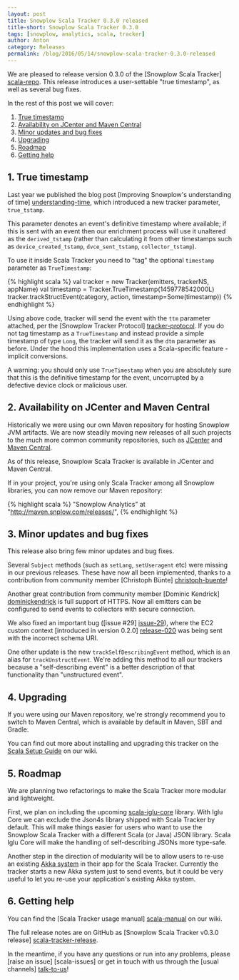 ```yaml
---
layout: post
title: Snowplow Scala Tracker 0.3.0 released
title-short: Snowplow Scala Tracker 0.3.0
tags: [snowplow, analytics, scala, tracker]
author: Anton
category: Releases
permalink: /blog/2016/05/14/snowplow-scala-tracker-0.3.0-released
---
```


We are pleased to release version 0.3.0 of the [Snowplow Scala Tracker] [scala-repo]. This release introduces a user-settable "true timestamp", as well as several bug fixes.

In the rest of this post we will cover:

1. [True timestamp](/blog/2016/05/14/snowplow-scala-tracker-0.3.0-released/#ttm)
2. [Availability on JCenter and Maven Central](/blog/2016/05/14/snowplow-scala-tracker-0.3.0-released/#jcenter-maven-central)
3. [Minor updates and bug fixes](/blog/2016/05/14/snowplow-scala-tracker-0.3.0-released/#updates-bugs)
4. [Upgrading](/blog/2016/05/14/snowplow-scala-tracker-0.3.0-released/#upgrading)
5. [Roadmap](/blog/2016/05/14/snowplow-scala-tracker-0.3.0-released/#roadmap)
6. [Getting help](/blog/2016/05/14/snowplow-scala-tracker-0.3.0-released/#help)

<!--more-->

<h2 id="ttm">1. True timestamp</h2>

Last year we published the blog post [Improving Snowplow's understanding of time] [understanding-time], which introduced a new tracker parameter, `true_tstamp`.

This parameter denotes an event's definitive timestamp where available; if this is sent with an event then our enrichment process will use it unaltered as the `derived_tstamp` (rather than calculating it from other timestamps such as `device_created_tstamp`, `dvce_sent_tstamp`, `collector_tstamp`).

To use it inside Scala Tracker you need to "tag" the optional `timestamp` parameter as `TrueTimestamp`:

{% highlight scala %}
val tracker = new Tracker(emitters, trackerNS, appName)
val timestamp = Tracker.TrueTimestamp(1459778542000L)
tracker.trackStructEvent(category, action, timestamp=Some(timestamp))
{% endhighlight %}

Using above code, tracker will send the event with the `ttm` parameter attached, per the [Snowplow Tracker Protocol] [tracker-protocol]. If you do not tag timestamp as a `TrueTimestamp` and instead provide a simple timestamp of type `Long`, the tracker will send it as the `dtm` parameter as before. Under the hood this implementation uses a Scala-specific feature - implicit conversions.

A warning: you should only use `TrueTimestamp` when you are absolutely sure that this is the definitive timestamp for the event, uncorrupted by a defective device clock or malicious user.

<h2 id="jcenter-maven-central">2. Availability on JCenter and Maven Central</h2>

Historically we were using our own Maven repository for hosting Snowplow JVM artifacts. We are now steadily moving new releases of all such projects to the much more common community repositories, such as [JCenter](jcenter) and [Maven Central](maven-central).

As of this release, Snowplow Scala Tracker is available in JCenter and Maven Central.

If in your project, you're using only Scala Tracker among all Snowplow libraries, you can now remove our Maven repository:

{% highlight scala %}
  "Snowplow Analytics" at "http://maven.snplow.com/releases/",
{% endhighlight %}

<h2 id="updates-bugs">3. Minor updates and bug fixes</h2>

This release also bring few minor updates and bug fixes.

Several `Subject` methods (such as `setLang`, `setUseragent` etc) were missing in our previous releases. These have now all been implemented, thanks to a contribution from community member [Christoph Bünte] [christoph-buente]!

Another great contribution from community member [Dominic Kendrick] [dominickendrick] is full support of HTTPS. Now all emitters can be configured to send events to collectors with secure connection.

We also fixed an important bug ([issue #29] [issue-29]), where the EC2 custom context [introduced in version 0.2.0] [release-020] was being sent with the incorrect schema URI.

One other update is the new `trackSelfDescribingEvent` method, which is an alias for `trackUnstructEvent`. We're adding this method to all our trackers because a "self-describing event" is a better description of that functionality than "unstructured event".

<h2 id="upgrading">4. Upgrading</h2>

If you were using our Maven repository, we're strongly recommend you to switch to Maven Central, which is available by default in Maven, SBT and Gradle.

You can find out more about installing and upgrading this tracker on the [Scala Setup Guide][scala-setup] on our wiki.

<h2 id="roadmap">5. Roadmap</h2>

We are planning two refactorings to make the Scala Tracker more modular and lightweight.

First, we plan on including the upcoming [scala-iglu-core][scala-iglu-core] library. With Iglu Core we can exclude the Json4s library shipped with Scala Tracker by default. This will make things easier for users who want to use the Snowplow Scala Tracker with a different Scala (or Java) JSON library. Scala Iglu Core will make the handling of self-describing JSONs more type-safe.

Another step in the direction of modularity will be to allow users to re-use an existing [Akka system][akka-system] in their app for the Scala Tracker.
Currently the tracker starts a new Akka system just to send events, but it could be very useful to let you re-use your application's existing Akka system.

<h2 id="help">6. Getting help</h2>

You can find the [Scala Tracker usage manual] [scala-manual] on our wiki.

The full release notes are on GitHub as [Snowplow Scala Tracker v0.3.0 release] [scala-tracker-release].

In the meantime, if you have any questions or run into any problems, please [raise an issue] [scala-issues] or get in touch with us through the [usual channels] [talk-to-us]!

[understanding-time]: http://snowplowanalytics.com/blog/2015/09/15/improving-snowplows-understanding-of-time/#true-ts
[tracker-protocol]: https://github.com/snowplow/snowplow/wiki/snowplow-tracker-protocol

[jcenter]: https://bintray.com/bintray/jcenter
[maven-central]: http://search.maven.org/
[sbt-resolvers]: http://www.scala-sbt.org/0.13/docs/Resolvers.html

[release-020]: http://snowplowanalytics.com/blog/2015/10/14/snowplow-scala-tracker-0.2.0-released/
[dominickendrick]: https://github.com/dominickendrick
[christoph-buente]: https://github.com/christoph-buente

[issue-29]: https://github.com/snowplow/snowplow-scala-tracker/issues/29
[scala-iglu-core]: https://github.com/snowplow/iglu/wiki/Scala-iglu-core
[akka-system]: http://doc.akka.io/docs/akka/2.3.13/general/actor-systems.html

[scala-setup]: https://github.com/snowplow/snowplow/wiki/Scala-Tracker-Setup
[scala-manual]: https://github.com/snowplow/snowplow/wiki/Scala-Tracker
[scala-tracker-release]: https://github.com/snowplow/snowplow-scala-tracker/releases/tag/0.3.0

[scala-repo]: https://github.com/snowplow/snowplow-scala-tracker
[talk-to-us]: https://github.com/snowplow/snowplow/wiki/Talk-to-us
